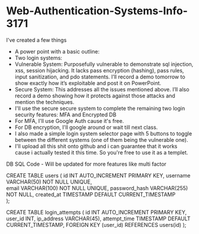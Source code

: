 # Web-Authentication-Systems-Info-3171

I've created a few things
- A power point with a basic outline: 
- Two login systems:
 - Vulnerable System: Purposefully vulnerable to demonstrate sql injection, xss, session hijacking. It lacks pass encryption (hashing), pass rules, input sanitization, and pdo statements. I’ll record a demo tomorrow to show exactly how it’s exploitable and post it on PowerPoint.
 - Secure System: This addresses all the issues mentioned above. I’ll also record a demo showing how it protects against those attacks and mention the techniques.
- I'll use the secure secure system to complete the remaining two login security features: MFA and Encrypted DB
 - For MFA, I'll use Google Auth cause it's free.
 - For DB encryption, I'll google around or wait till next class.
- I also made a simple login system selector page with 5 buttons to toggle between the different systems (one of them being the vulnerable one).
- I'll upload all this shit onto github and i can guarantee that it works cause i actually tested it this time. So you're free to use it as a templet.

DB SQL Code - Will be updated for more features like multi factor

CREATE TABLE users (
    id INT AUTO_INCREMENT PRIMARY KEY,
    username VARCHAR(50) NOT NULL UNIQUE,  
    email VARCHAR(100) NOT NULL UNIQUE,
    password_hash VARCHAR(255) NOT NULL,
    created_at TIMESTAMP DEFAULT CURRENT_TIMESTAMP    
);

CREATE TABLE login_attempts (
    id INT AUTO_INCREMENT PRIMARY KEY,
    user_id INT,
    ip_address VARCHAR(45),
    attempt_time TIMESTAMP DEFAULT CURRENT_TIMESTAMP,
    FOREIGN KEY (user_id) REFERENCES users(id)
);
